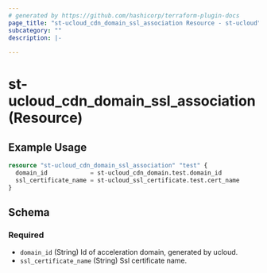 ```yaml
---
# generated by https://github.com/hashicorp/terraform-plugin-docs
page_title: "st-ucloud_cdn_domain_ssl_association Resource - st-ucloud"
subcategory: ""
description: |-
  
---
```


# st-ucloud_cdn_domain_ssl_association (Resource)



## Example Usage

```terraform
resource "st-ucloud_cdn_domain_ssl_association" "test" {
  domain_id            = st-ucloud_cdn_domain.test.domain_id
  ssl_certificate_name = st-ucloud_ssl_certificate.test.cert_name
}
```

<!-- schema generated by tfplugindocs -->
## Schema

### Required

- `domain_id` (String) Id of acceleration domain, generated by ucloud.
- `ssl_certificate_name` (String) Ssl certificate name.
